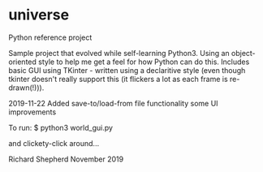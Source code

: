 # universe
Python reference project

Sample project that evolved while self-learning Python3. Using an object-oriented style to help me get a feel for how Python can do this. Includes basic GUI using TKinter - written using a declaritive style (even though tkinter doesn't really support this (it flickers a lot as each frame is re-drawn(!))).

2019-11-22 Added save-to/load-from file functionality
           some UI improvements

To run:
$ python3 world_gui.py

and clickety-click around...

Richard Shepherd
November 2019
